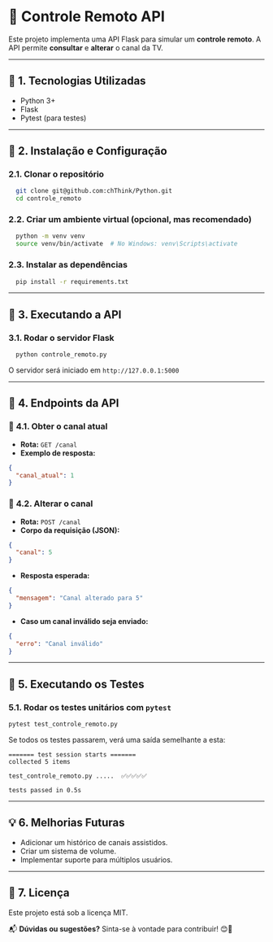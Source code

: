 # 📡 Controle Remoto API

Este projeto implementa uma API Flask para simular um **controle remoto**. A API permite **consultar** e **alterar** o canal da TV.

---

## 📌 **1. Tecnologias Utilizadas**

- Python 3+
- Flask
- Pytest (para testes)

---

## 🚀 **2. Instalação e Configuração**

### 2.1. **Clonar o repositório**

```bash
  git clone git@github.com:chThink/Python.git
  cd controle_remoto
```

### 2.2. **Criar um ambiente virtual (opcional, mas recomendado)**

```bash
  python -m venv venv
  source venv/bin/activate  # No Windows: venv\Scripts\activate
```

### 2.3. **Instalar as dependências**

```bash
  pip install -r requirements.txt
```

---

## 📡 **3. Executando a API**

### 3.1. **Rodar o servidor Flask**

```bash
  python controle_remoto.py
```

O servidor será iniciado em `http://127.0.0.1:5000`

---

## 🔄 **4. Endpoints da API**

### 📍 **4.1. Obter o canal atual**

- **Rota:** `GET /canal`
- **Exemplo de resposta:**

```json
{
  "canal_atual": 1
}
```

### 📍 **4.2. Alterar o canal**

- **Rota:** `POST /canal`
- **Corpo da requisição (JSON):**

```json
{
  "canal": 5
}
```

- **Resposta esperada:**

```json
{
  "mensagem": "Canal alterado para 5"
}
```

- **Caso um canal inválido seja enviado:**

```json
{
  "erro": "Canal inválido"
}
```

---

## 🧪 **5. Executando os Testes**

### 5.1. **Rodar os testes unitários com `pytest`**

```bash
pytest test_controle_remoto.py
```

Se todos os testes passarem, verá uma saída semelhante a esta:

```
======= test session starts =======
collected 5 items

test_controle_remoto.py .....  ✅✅✅✅✅

tests passed in 0.5s
```

---

## 💡 **6. Melhorias Futuras**

- Adicionar um histórico de canais assistidos.
- Criar um sistema de volume.
- Implementar suporte para múltiplos usuários.

---

## 📄 **7. Licença**

Este projeto está sob a licença MIT.

📬 **Dúvidas ou sugestões?** Sinta-se à vontade para contribuir! 😊🚀
